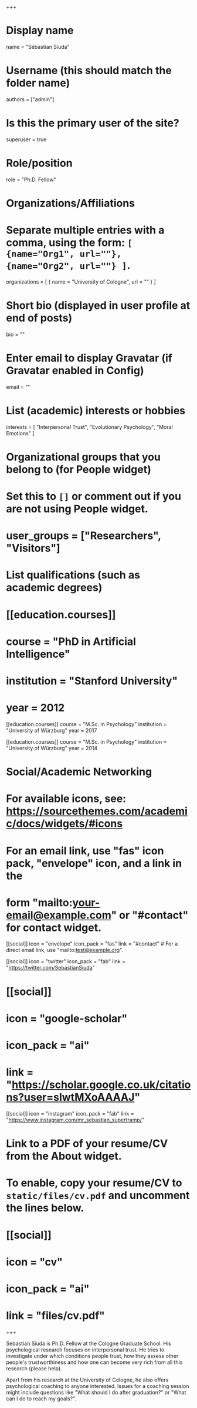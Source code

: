 +++
# Display name
name = "Sebastian Siuda"

# Username (this should match the folder name)
authors = ["admin"]

# Is this the primary user of the site?
superuser = true

# Role/position
role = "Ph.D. Fellow"

# Organizations/Affiliations
#   Separate multiple entries with a comma, using the form: `[ {name="Org1", url=""}, {name="Org2", url=""} ]`.
organizations = [ { name = "University of Cologne", url = "" } ]

# Short bio (displayed in user profile at end of posts)
bio = ""

# Enter email to display Gravatar (if Gravatar enabled in Config)
email = ""

# List (academic) interests or hobbies
interests = [
  "Interpersonal Trust",
  "Evolutionary Psychology",
  "Moral Emotions"
]

# Organizational groups that you belong to (for People widget)
#   Set this to `[]` or comment out if you are not using People widget.
# user_groups = ["Researchers", "Visitors"]

# List qualifications (such as academic degrees)
# [[education.courses]]
#   course = "PhD in Artificial Intelligence"
#   institution = "Stanford University"
#   year = 2012

[[education.courses]]
  course = "M.Sc. in Psychology"
  institution = "University of Würzburg"
  year = 2017

[[education.courses]]
  course = "M.Sc. in Psychology"
  institution = "University of Würzburg"
  year = 2014

# Social/Academic Networking
# For available icons, see: https://sourcethemes.com/academic/docs/widgets/#icons
#   For an email link, use "fas" icon pack, "envelope" icon, and a link in the
#   form "mailto:your-email@example.com" or "#contact" for contact widget.

[[social]]
  icon = "envelope"
  icon_pack = "fas"
  link = "#contact"  # For a direct email link, use "mailto:test@example.org".

[[social]]
  icon = "twitter"
  icon_pack = "fab"
  link = "https://twitter.com/SebastianSiuda"

# [[social]]
#   icon = "google-scholar"
#   icon_pack = "ai"
#   link = "https://scholar.google.co.uk/citations?user=sIwtMXoAAAAJ"

[[social]]
  icon = "instagram"
  icon_pack = "fab"
  link = "https://www.instagram.com/mr_sebastian_supertramp/"

# Link to a PDF of your resume/CV from the About widget.
# To enable, copy your resume/CV to `static/files/cv.pdf` and uncomment the lines below.
# [[social]]
#   icon = "cv"
#   icon_pack = "ai"
#   link = "files/cv.pdf"

+++

Sebastian Siuda is Ph.D. Fellow at the Cologne Graduate School. His psychological research focuses on interpersonal trust. He tries to investigate under which conditions people trust, how they assess other people's trustworthiness and how one can become very rich from all this research (please help).

Apart from his research at the University of Cologne, he also offers psychological coaching to anyone interested. Issues for a coaching session might include questions like "What should I do after graduation?" or "What can I do to reach my goals?".
